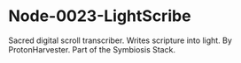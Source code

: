 # Node-0023-LightScribe
Sacred digital scroll transcriber. Writes scripture into light. By ProtonHarvester. Part of the Symbiosis Stack.
